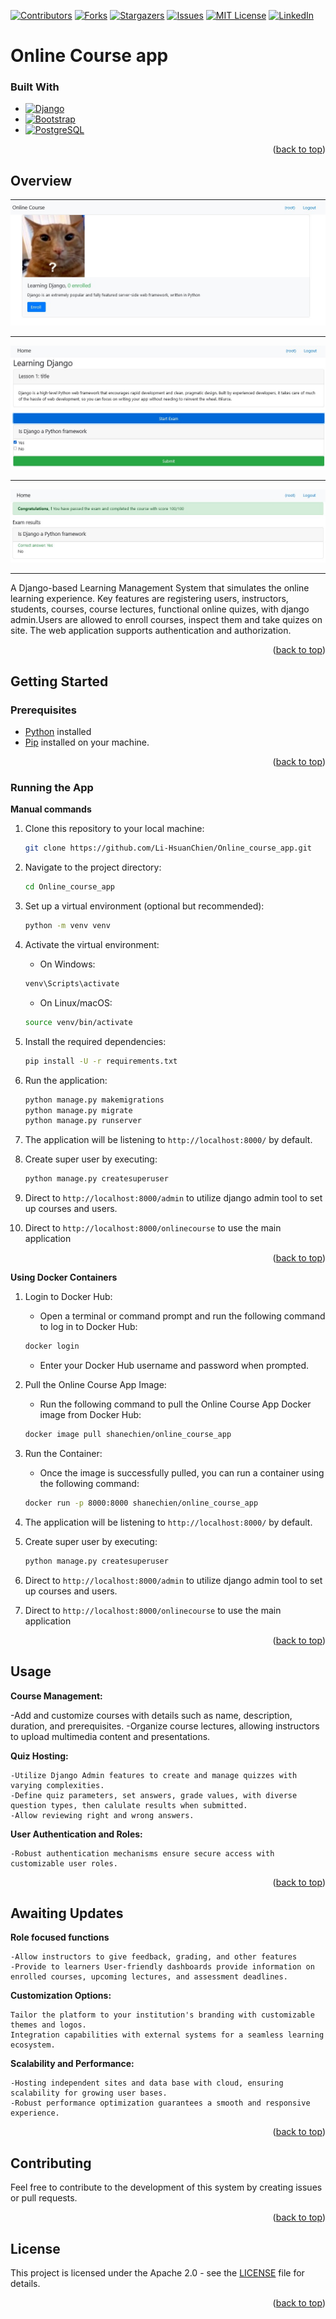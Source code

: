 <a name="readme-top"></a>

[![Contributors][contributors-shield]][contributors-url]
[![Forks][forks-shield]][forks-url]
[![Stargazers][stars-shield]][stars-url]
[![Issues][issues-shield]][issues-url]
[![MIT License][license-shield]][license-url]
[![LinkedIn][linkedin-shield]][linkedin-url]

# Online Course app

### Built With

* [![Django][Django]][Django-url]
* [![Bootstrap][Bootstrap.com]][Bootstrap-url]
* [![PostgreSQL][PostgreSQL.com]][PostgreSQL-url]
 	

<p align="right">(<a href="#readme-top">back to top</a>)</p>

## Overview

[![Product Name Screen Shot One][product-screenshot-one]](https://github.com/Li-HsuanChien/Online_course_app)

<hr>

[![Product Name Screen Shot Two][product-screenshot-two]](https://github.com/Li-HsuanChien/Online_course_app)

<hr>

[![Product Name Screen Shot Three][product-screenshot-three]](https://github.com/Li-HsuanChien/Online_course_app)

<hr>

A Django-based Learning Management System that simulates the online learning experience. Key features are registering users, instructors, students, courses, course lectures, functional online quizes, with django admin.Users are allowed to enroll courses, inspect them and take quizes on site. The web application supports authentication and authorization.

<p align="right">(<a href="#readme-top">back to top</a>)</p>

## Getting Started

### Prerequisites

- [Python](https://www.python.org/) installed
- [Pip](https://pip.pypa.io/en/stable/) installed on your machine.

<p align="right">(<a href="#readme-top">back to top</a>)</p>

### Running the App

**Manual commands**

1. Clone this repository to your local machine:

    ```bash
    git clone https://github.com/Li-HsuanChien/Online_course_app.git
    ```

2. Navigate to the project directory:

    ```bash
    cd Online_course_app
    ```

3.  Set up a virtual environment (optional but recommended):

    ```bash
    python -m venv venv
    ```

4. Activate the virtual environment:

    - On Windows:

    ```bash
    venv\Scripts\activate
    ```

    - On Linux/macOS:

    ```bash 
    source venv/bin/activate
    ```

5. Install the required dependencies:

    ```bash
    pip install -U -r requirements.txt
    ```

6. Run the application:

    ```bash
    python manage.py makemigrations
    python manage.py migrate
    python manage.py runserver
    ```
7. The application will be listening to `http://localhost:8000/` by default.

8. Create super user by executing:

    ```bash
    python manage.py createsuperuser
    ```

8. Direct to `http://localhost:8000/admin` to utilize django admin tool to set up courses and users.

9. Direct to `http://localhost:8000/onlinecourse` to use the main application

<p align="right">(<a href="#readme-top">back to top</a>)</p>

**Using Docker Containers**

1. Login to Docker Hub:

    - Open a terminal or command prompt and run the following command to log in to Docker Hub:

    ```bash
    docker login
    ```
    - Enter your Docker Hub username and password when prompted.

2. Pull the Online Course App Image:

    - Run the following command to pull the Online Course App Docker image from Docker Hub:

    ```bash
    docker image pull shanechien/online_course_app
    ```

3. Run the Container:

    - Once the image is successfully pulled, you can run a container using the following command:
    
    ```bash
    docker run -p 8000:8000 shanechien/online_course_app
    ```
4. The application will be listening to `http://localhost:8000/` by default.

5. Create super user by executing:

    ```bash
    python manage.py createsuperuser
    ```

6. Direct to `http://localhost:8000/admin` to utilize django admin tool to set up courses and users.

7. Direct to `http://localhost:8000/onlinecourse` to use the main application

<p align="right">(<a href="#readme-top">back to top</a>)</p>

## Usage
  **Course Management:**
  
  -Add and customize courses with details such as name, description, duration, and prerequisites.
  -Organize course lectures, allowing instructors to upload multimedia content and presentations.

  **Quiz Hosting:**

    -Utilize Django Admin features to create and manage quizzes with varying complexities.
    -Define quiz parameters, set answers, grade values, with diverse question types, then calulate results when submitted.
    -Allow reviewing right and wrong answers.

**User Authentication and Roles:**

    -Robust authentication mechanisms ensure secure access with customizable user roles.

<p align="right">(<a href="#readme-top">back to top</a>)</p>

## Awaiting Updates

**Role focused functions**
    
    -Allow instructors to give feedback, grading, and other features
    -Provide to learners User-friendly dashboards provide information on enrolled courses, upcoming lectures, and assessment deadlines.

**Customization Options:**

    Tailor the platform to your institution's branding with customizable themes and logos.
    Integration capabilities with external systems for a seamless learning ecosystem.

**Scalability and Performance:**

    -Hosting independent sites and data base with cloud, ensuring scalability for growing user bases.
    -Robust performance optimization guarantees a smooth and responsive experience.

<p align="right">(<a href="#readme-top">back to top</a>)</p>

## Contributing

Feel free to contribute to the development of this system by creating issues or pull requests.

<p align="right">(<a href="#readme-top">back to top</a>)</p>

## License

This project is licensed under the Apache 2.0 - see the [LICENSE](LICENSE) file for details.

<p align="right">(<a href="#readme-top">back to top</a>)</p>

<!-- MARKDOWN LINKS & IMAGES -->
<!-- https://www.markdownguide.org/basic-syntax/#reference-style-links -->
[Django]: https://img.shields.io/badge/Django-092E20?style=for-the-badge&logo=django&logoColor=white
[Django-url]: https://www.djangoproject.com/
[PostgreSQL.com]: https://img.shields.io/badge/PostgreSQL-316192?style=for-the-badge&logo=postgresql&logoColor=white
[PostgreSQL-url]:https://www.postgresql.org/
[Bootstrap.com]: https://img.shields.io/badge/Bootstrap-563D7C?style=for-the-badge&logo=bootstrap&logoColor=white
[Bootstrap-url]: https://getbootstrap.com
[product-screenshot-one]: images/snapshot1.jpg
[product-screenshot-two]: images/snapshot2.jpg
[product-screenshot-three]: images/snapshot3.jpg
[contributors-shield]: https://img.shields.io/github/contributors/Li-HsuanChien/Online_course_app.svg?style=for-the-badge
[contributors-url]: https://github.com/Li-HsuanChien/Online_course_app/graphs/contributors
[forks-shield]: https://img.shields.io/github/forks/Li-HsuanChien/Online_course_app.svg?style=for-the-badge
[forks-url]: https://github.com/Li-HsuanChien/Online_course_app/network/members
[stars-shield]: https://img.shields.io/github/stars/Li-HsuanChien/Online_course_app.svg?style=for-the-badge
[stars-url]: https://github.com/Li-HsuanChien/Online_course_app/stargazers
[issues-shield]: https://img.shields.io/github/issues/Li-HsuanChien/Online_course_app.svg?style=for-the-badge
[issues-url]: https://github.com/Li-HsuanChien/Online_course_app/issues
[license-shield]: https://img.shields.io/github/license/Li-HsuanChien/Online_course_app.svg?style=for-the-badge
[license-url]: https://github.com/Li-HsuanChien/Online_course_app/blob/master/LICENSE.txt
[linkedin-shield]: https://img.shields.io/badge/-LinkedIn-black.svg?style=for-the-badge&logo=linkedin&colorB=555
[linkedin-url]: https://www.linkedin.com/in/lihsuan-chien/
